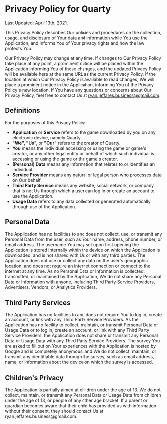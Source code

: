 <h1>Privacy Policy for Quarty</h1>

Last Updated: April 13th, 2021.

This Privacy Policy describes Our policies and procedures on the collection, usage, and disclosure of Your data and information while You use the Application, and informs You of Your privacy rights and how the law protects You.

Our Privacy Policy may change at any time. If changes to Our Privacy Policy take place at any point, a prominent notice will be placed within the Application informing You of these changes, and the updated Privacy Policy will be available here at the same URL as the current Privacy Policy. If the location at which Our Privacy Policy is available to read changes, We will place a prominent notice in the Application, informing You of the Privacy Policy's new location. If You have any questions or concerns about Our Privacy Policy, feel free to contact Us at ryan.jeffares.business@gmail.com.

<h2>Definitions </h2>
For the purposes of this Privacy Policy:
<ul>
<li><b>Application</b> or <b>Service</b> refers to the game downloaded by you on any electronic device, namely Quarty.</li>
<li><b>"We", "Us", </b>or <b>"Our"</b> refers to the creator of Quarty.</li>
<li><b>You</b> means the individual accessing or using the game or game's creator, or any other legal entity on behalf of which such individual is accessing or using the game or the game's creator.</li>
<li><b>(Personal) Data</b> means any information that relates to or identifies an individual.</li>
<li><b>Service Provider</b> means any natural or legal person who processes data on Our behalf.</li>
<li><b>Third Party Service</b> means any website, social network, or company that is not Us through which a user can log in or create an account to use the Application.</li>
<li><b>Usage Data</b> refers to any data collected or generated automatically through use of the Application.</li>
</ul>

<h2>Personal Data</h2>
The Application has no facilities to and does not collect, use, or transmit any Personal Data from the user, such as Your name, address, phone number, or email address. The username You may set upon first opening the Application is stored internally within the device on which the Application is downloaded, and is not shared with Us or with any third parties. The Application does not use or collect any data on the user's geographic location, and does not require an internet connection or connect to the internet at any time. As no Personal Data or Information is collected, transmitted, or maintained by the Application, We do not share any Personal Data or Information with anyone, including Third Party Service Providers, Advertisers, Vendors, or Analytics Providers.

<h2>Third Party Services</h2>
The Application has no facilities to and does not require You to log in, create an account, or link with any Third Party Service Providers. As the Application has no facility to collect, maintain, or transmit Personal Data or Usage Data or to log in, create an account, or link with any Third Party Service Providers, the Application does not share or transmit any Personal Data or Usage Data with any Third Party Service Providers. The survey You are asked to fill out on Your experiences with the Application is hosted by Google and is completely anonymous, and We do not collect, maintain, or transmit any identifiable data through the survey, such as email address, name, or information about the device on which the survey is accessed.

<h2>Children's Privacy</h2>
The Application is partially aimed at children under the age of 13. We do not collect, maintain, or transmit any Personal Data or Usage Data from children under the age of 13, or people of any other age bracket. If a parent or guardian becomes aware that their child has provided us with information without their consent, they should contact Us at ryan.jeffares.business@gmail.com.